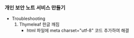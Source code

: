 ### 개인 보안 노트 서비스 만들기


- Troubleshooting
  1. Thymeleaf 한글 깨짐
        - html 파일에 meta charset="utf-8" 코드 추가하여 해결